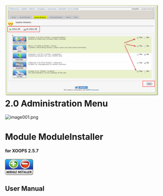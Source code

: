# ![](/en/assets/img000064.png)2.0 Administration Menu

![image001.png](assets/image001.png)

# Module ModuleInstaller

#### for XOOPS 2.5.7

![logoModule.png](/en/assets/logoModule.png)

## User Manual

